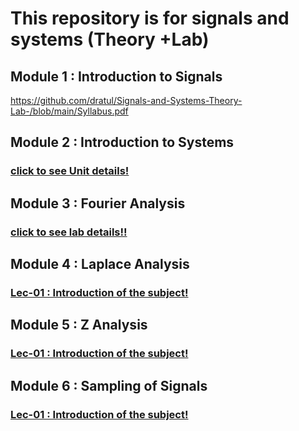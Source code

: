 # This repository is for signals and systems (Theory +Lab)

## Module 1 : Introduction to Signals
https://github.com/dratul/Signals-and-Systems-Theory-Lab-/blob/main/Syllabus.pdf

## Module 2 : Introduction to Systems
### <a href="https://github.com/dratul/Signals-and-Systems-Theory-Lab-/tree/main/Theory" target="_blank">click to see Unit details!</a>

## Module 3 : Fourier Analysis

### <a href="https://github.com/dratul/Signals-and-Systems-Theory-Lab-/tree/main/Lab" target="_blank">click to see lab details!!</a>


## Module 4 : Laplace Analysis
### <a href="https://youtu.be/c4fokfiygBU?list=PLKy7tXMLcgM1pjSFrbdQ1-prfhRVv4qMj" target="_blank">Lec-01 : Introduction of the subject!</a>

## Module 5 : Z Analysis
### <a href="https://youtu.be/c4fokfiygBU?list=PLKy7tXMLcgM1pjSFrbdQ1-prfhRVv4qMj" target="_blank">Lec-01 : Introduction of the subject!</a>

## Module 6 : Sampling of Signals
### <a href="https://youtu.be/c4fokfiygBU?list=PLKy7tXMLcgM1pjSFrbdQ1-prfhRVv4qMj" target="_blank">Lec-01 : Introduction of the subject!</a>
